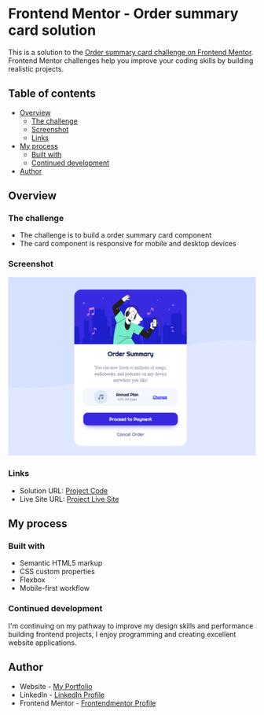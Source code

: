 # Frontend Mentor - Order summary card solution

This is a solution to the [Order summary card challenge on Frontend Mentor](https://www.frontendmentor.io/challenges/order-summary-component-QlPmajDUj). Frontend Mentor challenges help you improve your coding skills by building realistic projects.

## Table of contents

- [Overview](#overview)
  - [The challenge](#the-challenge)
  - [Screenshot](#screenshot)
  - [Links](#links)
- [My process](#my-process)
  - [Built with](#built-with)
  - [Continued development](#continued-development)
- [Author](#author)

## Overview

### The challenge

- The challenge is to build a order summary card component
- The card component is responsive for mobile and desktop devices

### Screenshot

![Result](./design/result.png)

### Links

- Solution URL: [Project Code](https://github.com/alancrisanto/frontmentor/tree/master/order-summary-component-main)
- Live Site URL: [Project Live Site](https://alancrisanto.github.io/frontmentor/order-summary-component-main/)

## My process

### Built with

- Semantic HTML5 markup
- CSS custom properties
- Flexbox
- Mobile-first workflow

### Continued development

I'm continuing on my pathway to improve my design skills and performance building frontend projects, I enjoy programming and creating excellent website applications.

## Author

- Website - [My Portfolio](https://acrisvall.vercel.app/)
- LinkedIn - [LinkedIn Profile](https://www.linkedin.com/in/alancrisanto/)
- Frontend Mentor - [Frontendmentor Profile](https://www.frontendmentor.io/profile/alancrisanto)
